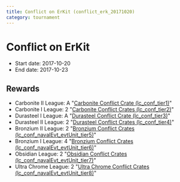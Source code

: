 ```yaml
---
title: Conflict on ErKit (conflict_erk_20171020)
category: tournament
---
```

# Conflict on ErKit

  * Start date: 2017-10-20
  * End date: 2017-10-23

## Rewards

  * Carbonite II League: A "[Carbonite Conflict Crate (lc_conf_tier1)](lc_conf_tier1.html)"
  * Carbonite I League: 2 "[Carbonite Conflict Crates (lc_conf_tier2)](lc_conf_tier2.html)"
  * Durasteel I League: A "[Durasteel Conflict Crate (lc_conf_tier3)](lc_conf_tier3.html)"
  * Durasteel II League: 2 "[Durasteel Conflict Crates (lc_conf_tier4)](lc_conf_tier4.html)"
  * Bronzium II League: 2 "[Bronzium Conflict Crates (lc_conf_navalEvt_evtUnit_tier5)](lc_conf_navalEvt_evtUnit_tier5.html)"
  * Bronzium I League: 4 "[Bronzium Conflict Crates (lc_conf_navalEvt_evtUnit_tier6)](lc_conf_navalEvt_evtUnit_tier6.html)"
  * Obsidian League: 2 "[Obsidian Conflict Crates (lc_conf_navalEvt_evtUnit_tier7)](lc_conf_navalEvt_evtUnit_tier7.html)"
  * Ultra Chrome League: 2 "[Ultra Chrome Conflict Crates (lc_conf_navalEvt_evtUnit_tier8)](lc_conf_navalEvt_evtUnit_tier8.html)"
